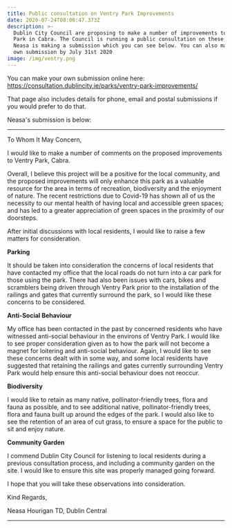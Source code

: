 ```yaml
---
title: Public consultation on Ventry Park Improvements
date: 2020-07-24T08:00:47.373Z
description: >-
  Dublin City Council are proposing to make a number of improvements to Ventry
  Park in Cabra. The Council is running a public consultation on these changes.
  Neasa is making a submission which you can see below. You can also make your
  own submission by July 31st 2020
image: /img/ventry.png
---
```

You can make your own submission online here:
<https://consultation.dublincity.ie/parks/ventry-park-improvements/>

That page also includes details for phone, email and postal submissions if you would prefer to do that.

Neasa's submission is below:

- - -

To Whom It May Concern,

I would like to make a number of comments on the proposed improvements to Ventry Park, Cabra.

Overall, I believe this project will be a positive for the local community, and the proposed improvements will only enhance this park as a valuable resource for the area in terms of recreation, biodiversity and the enjoyment of nature. The recent restrictions due to Covid-19 has shown all of us the necessity to our mental health of having local and accessible green spaces; and has led to a greater appreciation of green spaces in the proximity of our doorsteps.

After initial discussions with local residents, I would like to raise a few matters for consideration.

**Parking**

It should be taken into consideration the concerns of local residents that have contacted my office that the local roads do not turn into a car park for those using the park. There had also been issues with cars, bikes and scramblers being driven through Ventry Park prior to the installation of the railings and gates that currently surround the park, so I would like these concerns to be considered.

**Anti-Social Behaviour**

My office has been contacted in the past by concerned residents who have witnessed anti-social behaviour in the environs of Ventry Park. I would like to see proper consideration given as to how the park will not become a magnet for loitering and anti-social behaviour. Again, I would like to see these concerns dealt with in some way, and some local residents have suggested that retaining the railings and gates currently surrounding Ventry Park would help ensure this anti-social behaviour does not reoccur.

**Biodiversity**

I would like to retain as many native, pollinator-friendly trees, flora and fauna as possible, and to see additional native, pollinator-friendly trees, flora and fauna built up around the edges of the park. I would also like to see the retention of an area of cut grass, to ensure a space for the public to sit and enjoy nature.

**Community Garden**

I commend Dublin City Council for listening to local residents during a previous consultation process, and including a community garden on the site. I would like to ensure this site was properly managed going forward.

I hope that you will take these observations into consideration.

Kind Regards,

Neasa Hourigan TD, Dublin Central

- - -
